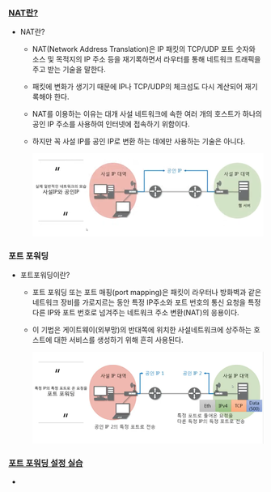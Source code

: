 ### [NAT란?](https://youtu.be/Qle5cfCcuEY?list=PL0d8NnikouEWcF1jJueLdjRIC4HsUlULi)

- NAT란?

  - NAT(Network Address Translation)은 IP 패킷의 TCP/UDP 포트 숫자와 소스 및 목적지의 IP 주소 등을 재기록하면서 라우터를 통해 네트워크 트래픽을 주고 받는 기술을 말한다.

  - 패킷에 변화가 생기기 때문에 IP나 TCP/UDP의 체크섬도 다시 계산되어 재기록해야 한다.

  - NAT를 이용하는 이유는 대개 사설 네트워크에 속한 여러 개의 호스트가 하나의 공인 IP 주소를 사용하여 인터넷에 접속하기 위함이다.

  - 하지만 꼭 사설 IP를 공인 IP로 변환 하는 데에만 사용하는 기술은 아니다.

    ![image-20210831220046739](10장-NAT와-포트포워딩.assets/image-20210831220046739.png)

### 포트 포워딩

- 포트포워딩이란?

  - 포트 포워딩 또는 포트 매핑(port mapping)은 패킷이 라우터나 방화벽과 같은 네트워크 장비를 가로지르는 동안 특정 IP주소와 포트 번호의 통신 요청을 특정 다른 IP와 포트 번호로 넘겨주는 네트워크 주소 변환(NAT)의 응용이다.

  - 이 기법은 게이트웨이(외부망)의 반대쪽에 위치한 사설네트워크에 상주하는 호스트에 대한 서비스를 생성하기 위해 흔히 사용된다.

    ![image-20210831220622613](10장-NAT와-포트포워딩.assets/image-20210831220622613.png)

    

### [포트 포워딩 설정 실습](https://youtu.be/EvYI14QdM6A?list=PL0d8NnikouEWcF1jJueLdjRIC4HsUlULi)

-

